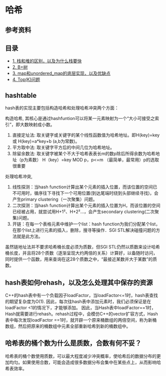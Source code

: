 # 哈希

## 参考资料

## 目录

* [1. 栈和堆的区别，以及为什么栈要快](#-栈和堆的区别，以及为什么栈要快)
* [2. B+树](#-B+树)
* [3. map和unordered_map的底层实现，以及优缺点](#-map和unordered_map的底层实现，以及优缺点)
* [4. Top(K)问题](#-Top(K)问题)

## hashtable

hash表的实现主要包括构造哈希和处理哈希冲突两个方面：

构造哈希, 其核心是通过hashfuntion可以将某一元素映射为一个“大小可接受之索引”，即大数映射成小数。

1. 直接定址法: 取关键字或关键字的某个线性函数值为哈希地址。即H(key)=key 或 H(key)=a*key+b   (a,b为常数)。
2. 平方取中法: 取关键字平方后的中间几位为哈希地址。
3. 除留余数法: 取关键字被某个不大于哈希表表长m的数p除后所得余数为哈希地址（p为素数）
    H（key）=key  MOD  p，p<=m   （最简单，最常用）p的选取很重要

处理哈希冲突,

1. 线性探测：当hash function计算出某个元素的插入位置，而该位置的空间已不可用时，循序往下寻找下一个可用位置(到达尾端时绕到头部继续寻找)，会产生primary clustering（一次聚集）问题。
2. 二次探测：当hash function计算出某个元素的插入位置为H，而该位置的空间已经被占用，就尝试用H+1²、H+2²…，会产生secondary clustering(二次聚集)问题。
3. 开链：在每一个表格元素中维护一个list：hash function为我们分配某个list，在那个list上进行元素的插入，删除，搜寻等操作．SGI STL解决碰撞问题的方法就是此方法。

虽然链地址法并不要求哈希桶长度必须为质数，但SGI STL仍然以质数来设计哈希桶长度，并且将28个质数（逐渐呈现大约两倍的关系）计算好，以备随时访问，同时提供一个函数，用来查询在这28个质数之中，“最接近某数并大于某数”的质数。


## hash表如何rehash，以及怎么处理其中保存的资源

C++的hash表中有一个负载因子loadFactor，当loadFactor<=1时，hash表查找的期望复杂度为O(1). 因此，每次往hash表中添加元素时，我们必须保证是在loadFactor <1的情况下，才能够添加。
因此，当Hash表中loadFactor==1时，Hash就需要进行rehash。rehash过程中，会模仿C++的vector扩容方式，Hash表中每次发现loadFactor ==1时，就开辟一个原来桶数组的两倍空间，称为新桶数组，然后把原来的桶数组中元素全部重新哈希到新的桶数组中。

## 哈希表的桶个数为什么是质数，合数有何不妥？

哈希表的桶个数使用质数，可以最大程度减少冲突概率，使哈希后的数据分布的更加均匀。如果使用合数，可能会造成很多数据分布会集中在某些点上，从而影响哈希表效率。